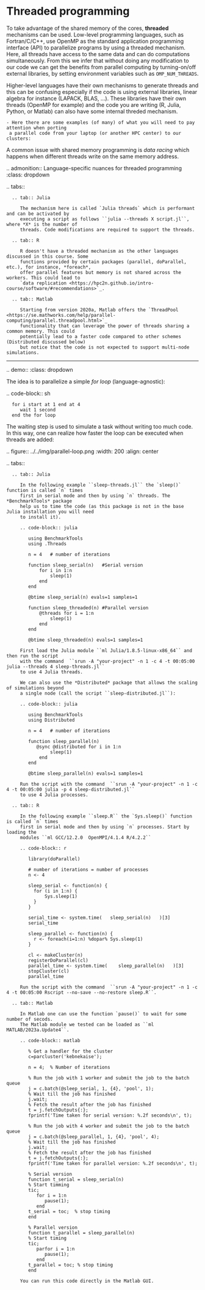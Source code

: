# Threaded programming

To take advantage of the shared memory of the cores, **threaded** mechanisms can be used.
Low-level programming languages, such as Fortran/C/C++, use OpenMP as the standard
application programming interface (API) to parallelize programs by using a threaded mechanism.
Here, all threads have access to the same data and can do computations simultaneously.
From this  we infer that without doing any modification to our code
we can get the benefits from parallel computing by turning-on/off external libraries,
by setting environment variables such as ``OMP_NUM_THREADS``.

Higher-level languages have their own mechanisms to generate threads and this can be
confusing especially if the code is using external libraries, linear algebra for instance
(LAPACK, BLAS, ...). These libraries have their own threads (OpenMP for example) and
the code you are writing (R, Julia, Python, or Matlab) can also have some internal threded mechanism.

    - Here there are some examples (of many) of what you will need to pay attention when porting
     a parallel code from your laptop (or another HPC center) to our clusters:

A common issue with shared memory programming is *data racing* which happens when
different threads write on the same memory address.

.. admonition:: Language-specific nuances for threaded programming
   :class: dropdown

   .. tabs::

      .. tab:: Julia

         The mechanism here is called `Julia threads` which is performant and can be activated by
         executing a script as follows ``julia --threads X script.jl``, where *X* is the number of
         threads. Code modifications are required to support the threads.

      .. tab:: R

         R doesn't have a threaded mechanism as the other languages discussed in this course. Some
         functions provided by certain packages (parallel, doParallel, etc.), for instance, *foreach*,
         offer parallel features but memory is not shared across the workers. This could lead to
         `data replication <https://hpc2n.github.io/intro-course/software/#recommendations>`_.

      .. tab:: Matlab

         Starting from version 2020a, Matlab offers the `ThreadPool <https://se.mathworks.com/help/parallel-computing/parallel.threadpool.html>`_
         functionality that can leverage the power of threads sharing a common memory. This could
         potentially lead to a faster code compared to other schemes (Distributed discussed below)
         but notice that the code is not expected to support multi-node simulations.


-------------------

.. demo::
   :class: dropdown

   The idea is to parallelize a simple *for loop* (language-agnostic):

   .. code-block:: sh

      for i start at 1 end at 4
         wait 1 second
      end the for loop

   The waiting step is used to simulate a task without writing too much code. In this way,
   one can realize how faster the loop can be executed when threads are added:

   .. figure:: ../../img/parallel-loop.png
      :width: 200
      :align: center

   .. tabs::

      .. tab:: Julia

         In the following example ``sleep-threads.jl`` the `sleep()` function is called `n` times
         first in serial mode and then by using `n` threads. The *BenchmarkTools* package
         help us to time the code (as this package is not in the base Julia installation you will need
         to install it).

         .. code-block:: julia

            using BenchmarkTools
            using .Threads

            n = 4   # number of iterations

            function sleep_serial(n)   #Serial version
                for i in 1:n
                    sleep(1)
                end
            end

            @btime sleep_serial(n) evals=1 samples=1

            function sleep_threaded(n) #Parallel version
                @threads for i = 1:n
                    sleep(1)
                end
            end

            @btime sleep_threaded(n) evals=1 samples=1

         First load the Julia module ``ml Julia/1.8.5-linux-x86_64`` and then run the script
         with the command  ``srun -A "your-project" -n 1 -c 4 -t 00:05:00 julia --threads 4 sleep-threads.jl``
         to use 4 Julia threads.

         We can also use the *Distributed* package that allows the scaling of simulations beyond
         a single node (call the script ``sleep-distributed.jl``):

         .. code-block:: julia

            using BenchmarkTools
            using Distributed

            n = 4   # number of iterations

            function sleep_parallel(n)
               @sync @distributed for i in 1:n
                    sleep(1)
                end
            end

            @btime sleep_parallel(n) evals=1 samples=1

         Run the script with the command  ``srun -A "your-project" -n 1 -c 4 -t 00:05:00 julia -p 4 sleep-distributed.jl``
         to use 4 Julia processes.

      .. tab:: R

         In the following example ``sleep.R`` the `Sys.sleep()` function is called `n` times
         first in serial mode and then by using `n` processes. Start by loading the
         modules ``ml GCC/12.2.0  OpenMPI/4.1.4 R/4.2.2``

         .. code-block:: r

            library(doParallel)

            # number of iterations = number of processes
            n <- 4

            sleep_serial <- function(n) {
              for (i in 1:n) {
                  Sys.sleep(1)
              }
            }

            serial_time <- system.time(   sleep_serial(n)   )[3]
            serial_time

            sleep_parallel <- function(n) {
              r <- foreach(i=1:n) %dopar% Sys.sleep(1)
            }

            cl <- makeCluster(n)
            registerDoParallel(cl)
            parallel_time <- system.time(    sleep_parallel(n)   )[3]
            stopCluster(cl)
            parallel_time

         Run the script with the command  ``srun -A "your-project" -n 1 -c 4 -t 00:05:00 Rscript --no-save --no-restore sleep.R``.

      .. tab:: Matlab

         In Matlab one can use the function `pause()` to wait for some number of secods.
         The Matlab module we tested can be loaded as ``ml MATLAB/2023a.Update4``.

         .. code-block:: matlab

            % Get a handler for the cluster
            c=parcluster('kebnekaise');

            n = 4;  % Number of iterations

            % Run the job with 1 worker and submit the job to the batch queue
            j = c.batch(@sleep_serial, 1, {4}, 'pool', 1);
            % Wait till the job has finished
            j.wait;
            % Fetch the result after the job has finished
            t = j.fetchOutputs{:};
            fprintf('Time taken for serial version: %.2f seconds\n', t);

            % Run the job with 4 worker and submit the job to the batch queue
            j = c.batch(@sleep_parallel, 1, {4}, 'pool', 4);
            % Wait till the job has finished
            j.wait;
            % Fetch the result after the job has finished
            t = j.fetchOutputs{:};
            fprintf('Time taken for parallel version: %.2f seconds\n', t);

            % Serial version
            function t_serial = sleep_serial(n)
            % Start timming
            tic;
               for i = 1:n
                  pause(1);
               end
            t_serial = toc;  % stop timing
            end

            % Parallel version
            function t_parallel = sleep_parallel(n)
            % Start timing
            tic;
               parfor i = 1:n
                  pause(1);
               end
            t_parallel = toc; % stop timing
            end

         You can run this code directly in the Matlab GUI.

